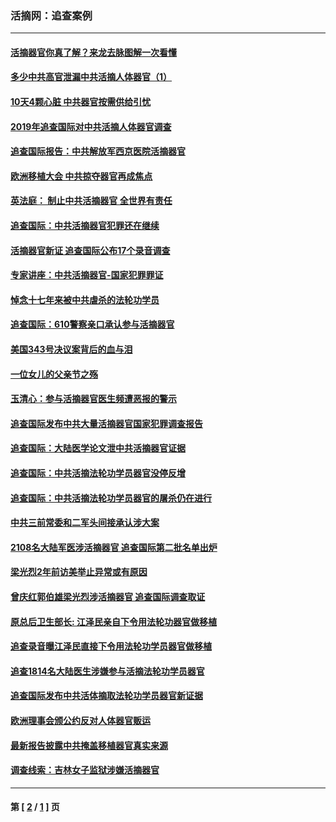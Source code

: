### 活摘网：追查案例
---
#### [活摘器官你真了解？来龙去脉图解一次看懂](../../pages/nf5880/n13013820.md?04230430) 
#### [多少中共高官泄漏中共活摘人体器官（1）](../../pages/nf5880/n12671234.md?04230430) 
#### [10天4颗心脏 中共器官按需供给引忧](../../pages/nf5880/n12326366.md?04230430) 
#### [2019年追查国际对中共活摘人体器官调查](../../pages/nf5880/n11917733.md?04230430) 
#### [追查国际报告：中共解放军西京医院活摘器官](../../pages/nf5880/n11838359.md?04230430) 
#### [欧洲移植大会 中共掠夺器官再成焦点](../../pages/nf5880/n11538883.md?04230430) 
#### [英法庭： 制止中共活摘器官 全世界有责任](../../pages/nf5880/n11330691.md?04230430) 
#### [追查国际：中共活摘器官犯罪还在继续](../../pages/nf5880/n11218301.md?04230430) 
#### [活摘器官新证 追查国际公布17个录音调查](../../pages/nf5880/n10897744.md?04230430) 
#### [专家讲座：中共活摘器官-国家犯罪罪证](../../pages/nf5880/n8828153.md?04230430) 
#### [悼念十七年来被中共虐杀的法轮功学员](../../pages/nf5880/n8124823.md?04230430) 
#### [追查国际：610警察亲口承认参与活摘器官](../../pages/nf5880/n8109067.md?04230430) 
#### [美国343号决议案背后的血与泪](../../pages/nf5880/n8020684.md?04230430) 
#### [一位女儿的父亲节之殇](../../pages/nf5880/n8014122.md?04230430) 
#### [玉清心：参与活摘器官医生频遭恶报的警示](../../pages/nf5880/n4637546.md?04230430) 
#### [追查国际发布中共大量活摘器官国家犯罪调查报告](../../pages/nf5880/n4613428.md?04230430) 
#### [追查国际：大陆医学论文泄中共活摘器官证据](../../pages/nf5880/n4608794.md?04230430) 
#### [追查国际：中共活摘法轮功学员器官没停反增](../../pages/nf5880/n4584075.md?04230430) 
#### [追查国际：中共活摘法轮功学员器官的屠杀仍在进行](../../pages/nf5880/n4299154.md?04230430) 
#### [中共三前常委和二军头间接承认涉大案](../../pages/nf5880/n4286244.md?04230430) 
#### [2108名大陆军医涉活摘器官 追查国际第二批名单出炉](../../pages/nf5880/n4284769.md?04230430) 
#### [梁光烈2年前访美举止异常或有原因](../../pages/nf5880/n4279686.md?04230430) 
#### [曾庆红郭伯雄梁光烈涉活摘器官 追查国际调查取证](../../pages/nf5880/n4278462.md?04230430) 
#### [原总后卫生部长: 江泽民亲自下令用法轮功器官做移植](../../pages/nf5880/n4263864.md?04230430) 
#### [追查录音曝江泽民直接下令用法轮功学员器官做移植](../../pages/nf5880/n4261268.md?04230430) 
#### [追查1814名大陆医生涉嫌参与活摘法轮功学员器官](../../pages/nf5880/n4259055.md?04230430) 
#### [追查国际发布中共活体摘取法轮功学员器官新证据](../../pages/nf5880/n4258255.md?04230430) 
#### [欧洲理事会颁公约反对人体器官贩运](../../pages/nf5880/n4206955.md?04230430) 
#### [最新报告披露中共掩盖移植器官真实来源](../../pages/nf5880/n4140084.md?04230430) 
#### [调查线索：吉林女子监狱涉嫌活摘器官](../../pages/nf5880/n4044366.md?04230430) 

---
#### 第 [ [2](./2.md?04230430) / [1](./1.md?04230430) ] 页

